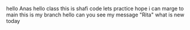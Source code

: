 hello Anas
hello class
this is shafi code
lets practice 
hope i can marge to main
this is my branch
hello can you see my message "Rita"
what is new today
